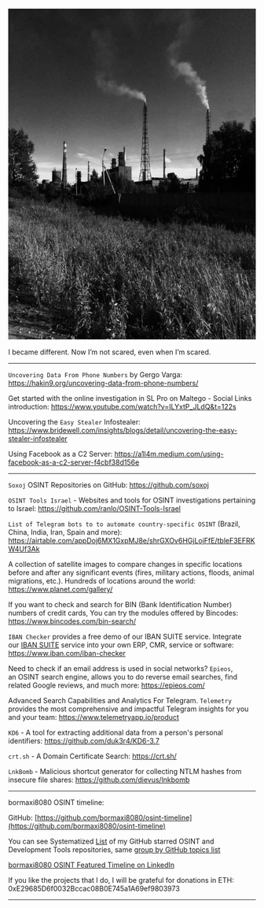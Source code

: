 
![alt text](img/26.jpg)

I became different. Now I’m not scared, even when I’m scared.

----

```Uncovering Data From Phone Numbers``` by Gergo Varga: https://hakin9.org/uncovering-data-from-phone-numbers/

Get started with the online investigation in SL Pro on Maltego - Social Links introduction: https://www.youtube.com/watch?v=ILYxtP_JLdQ&t=122s

Uncovering the ```Easy Stealer``` Infostealer: https://www.bridewell.com/insights/blogs/detail/uncovering-the-easy-stealer-infostealer

Using Facebook as a C2 Server: https://a1l4m.medium.com/using-facebook-as-a-c2-server-f4cbf38d156e

----

```Soxoj``` OSINT Repositories on GitHub: https://github.com/soxoj

```OSINT Tools Israel``` - Websites and tools for OSINT investigations pertaining to Israel: https://github.com/ranlo/OSINT-Tools-Israel

```List of Telegram bots to to automate country-specific OSINT``` (Brazil, China, India, Iran, Spain and more): https://airtable.com/appDoj6MX1GxpMJ8e/shrGXOv6HGjLojFfE/tbleF3EFRKW4Uf3Ak

A collection of satellite images to compare changes in specific locations before and after any significant events (fires, military actions, floods, animal migrations, etc.). Hundreds of locations around the world: https://www.planet.com/gallery/

If you want to check and search for BIN (Bank Identification Number) numbers of credit cards, You can try the modules offered by Bincodes: https://www.bincodes.com/bin-search/

```IBAN Checker``` provides a free demo of our IBAN SUITE service. Integrate our [IBAN SUITE](https://www.iban.com/iban-suite) service into your own ERP, CMR, service or software: https://www.iban.com/iban-checker

Need to check if an email address is used in social networks? ```Epieos```, an OSINT search engine, allows you to do reverse email searches, find related Google reviews, and much more: https://epieos.com/

Advanced Search Capabilities and Analytics For Telegram. ```Telemetry``` provides the most comprehensive and impactful Telegram insights for you and your team: https://www.telemetryapp.io/product

```KD6``` - A tool for extracting additional data from a person's personal identifiers: https://github.com/duk3r4/KD6-3.7

```crt.sh``` - A Domain Certificate Search: https://crt.sh/

```LnkBomb``` - Malicious shortcut generator for collecting NTLM hashes from insecure file shares: https://github.com/dievus/lnkbomb

----

bormaxi8080 OSINT timeline:

GitHub: [https://github.com/bormaxi8080/osint-timeline](https://github.com/bormaxi8080/osint-timeline)

You can see Systematized [List](https://github.com/bormaxi8080/github-starred-repos-builder/blob/main/starred_repos.md) of my GitHub starred OSINT and Development Tools repositories, same [group by GitHub topics list](https://github.com/bormaxi8080/starred)

[bormaxi8080 OSINT Featured Timeline on LinkedIn](https://www.linkedin.com/in/osintech/details/featured/)

If you like the projects that I do, I will be grateful for donations in ETH: 0xE29685D6f0032Bccac08B0E745a1A69ef9803973

----
